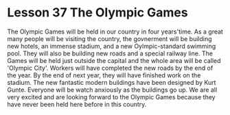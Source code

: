 #  Lesson 37 The Olympic Games

The Olympic Games will be held in our country in four years'time. As a great many people will be visiting the country, the govnerment will be building new hotels, an immense stadium, and a new Oylmpic-standard swimming pool. They will also be building new roads and a special railway line. The Games will be held just outside the capital and the whole area will be called 'Olympic City'. Workers will have completed the new roads by the end of the year. By the end of next year, they will have finished work on the stadium. The new fantastic modern buildings have been designed by Kurt Gunte. Everyone will be watch anxiously as the buildings go up. We are all very excited and are looking forward to the Olympic Games because they have never been held here before in this country.
